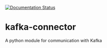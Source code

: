 [![Documentation Status](https://readthedocs.org/projects/kafka-connector/badge/?version=latest)](http://kafka-connector.readthedocs.io/en/latest/?badge=latest)

# kafka-connector
A python module for communication with Kafka
